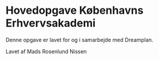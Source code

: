 # Hovedopgave Københavns Erhvervsakademi 

Denne opgave er lavet for og i samarbejde med Dreamplan. 

Lavet af Mads Rosenlund Nissen
